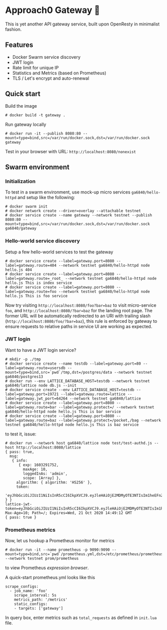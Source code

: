# Approach0 Gateway :guard:
This is yet another API gateway service, built upon OpenResty in minimalist fashion.

## Features
* Docker Swarm service discovery
* JWT login
* Rate limit for unique IP
* Statistics and Metrics (based on Prometheus)
* TLS / Let's encrypt and auto-renewal

## Quick start
Build the image
```
# docker build -t gateway .
```

Run gateway locally
```
# docker run -it --publish 8080:80 --mount=type=bind,src=/var/run/docker.sock,dst=/var/run/docker.sock gateway
```

Test in your browser with URL: `http://localhost:8080/nonexist`

## Swarm environment

### Initialization
To test in a swarm environment, use mock-up micro services `ga6840/hello-httpd` and setup like the following:
```
# docker swarm init
# docker network create --driver=overlay --attachable testnet
# docker service create --name gateway --network testnet --publish 8080:80 --mount=type=bind,src=/var/run/docker.sock,dst=/var/run/docker.sock ga6840/gateway
```

### Hello-world service discovery
Setup a few hello-world services to test the gateway
```
# docker service create --label=gateway.port=8080 --label=gateway.route=404 --network testnet ga6840/hello-httpd node hello.js 404
# docker service create --label=gateway.port=8080 --label=gateway.route=_root_ --network testnet ga6840/hello-httpd node hello.js This is index service
# docker service create --label=gateway.port=8080 --label=gateway.route=foo --network testnet ga6840/hello-httpd node hello.js This is foo service
```
Now try visiting `http://localhost:8080/foo?bar=baz` to visit micro-service `foo`, and `http://localhost:8080/?bar=baz` for the landing root page.
The former URL will be automatically redirected to an URI with trailing slash (`http://localhost:8080/foo/?bar=baz`),
this rule is enforced by gateway to ensure requests to relative paths in service UI are working as expected.

### JWT login
Want to have a JWT login service?
```
# mkdir -p ./tmp
# docker service create --name testdb --label=gateway.port=80 --label=gateway.route=usersdb --mount=type=bind,src=`pwd`/tmp,dst=/postgres/data --network testnet ga6840/postgres13
# docker run --env LATTICE_DATABASE_HOST=testdb --network testnet ga6840/lattice node db.js --init
# docker service create --env LATTICE_DATABASE_HOST=testdb --label=gateway.port=19721 --label=gateway.route=lattice --label=gateway.jwt_port=64264 --network testnet ga6840/lattice
# docker service create --label=gateway.port=8080 --label=gateway.route=bar --label=gateway.protect=/ --network testnet ga6840/hello-httpd node hello.js This is bar service
# docker service create --label=gateway.port=8080 --label=gateway.route=baz --label=gateway.protect=/pocket,/bag --network testnet ga6840/hello-httpd node hello.js This is baz service
```
to test it, issue:
```
# docker run --network host ga6840/lattice node test/test-authd.js --host http://localhost:8080/lattice
{ pass: true,
  msg:
   { info:
      { exp: 1603291752,
        maxAge: 10,
        loggedInAs: 'admin',
        scope: [Array] },
     algorithm: { algorithm: 'HS256' },
     token:
      'eyJhbGciOiJIUzI1NiIsInR5cCI6IkpXVCJ9.eyJleHAiOjE2MDMyOTE3NTIsIm1heEFnZSI6MTAsImxvZ2dlZEluQXMiOiJhZG1pbiIsInNjb3BlIjpbIi8qIl0sImlhdCI6MTYwMzI5MTc0Mn0.MY5T_ROirpdoDDzBz17zJfe8vjtQmwC2bw392La3nnw' } }
lattice-jwt-token=eyJhbGciOiJIUzI1NiIsInR5cCI6IkpXVCJ9.eyJleHAiOjE2MDMyOTE3NTIsIm1heEFnZSI6MTAsImxvZ2dlZEluQXMiOiJhZG1pbiIsInNjb3BlIjpbIi8qIl0sImlhdCI6MTYwMzI5MTc0Mn0.MY5T_ROirpdoDDzBz17zJfe8vjtQmwC2bw392La3nnw; Max-Age=10; Path=/; Expires=Wed, 21 Oct 2020 14:49:12 GMT
{ pass: true }
```

### Prometheus metrics
Now, let us hookup a Prometheus monitor for metrics
```
# docker run -it --name prometheus -p 9090:9090 --mount=type=bind,src=`pwd`/prometheus.yml,dst=/etc/prometheus/prometheus.yml --network testnet prom/prometheus
```
to view Prometheus *expression browser*.

A quick-start prometheus.yml looks like this
```
scrape_configs:
  - job_name: 'foo'
    scrape_interval: 5s
    metrics_path: '/metrics'
    static_configs:
    - targets: ['gateway']
```
In query box, enter metrics such as `total_requests` as defined in `init.lua` file.
